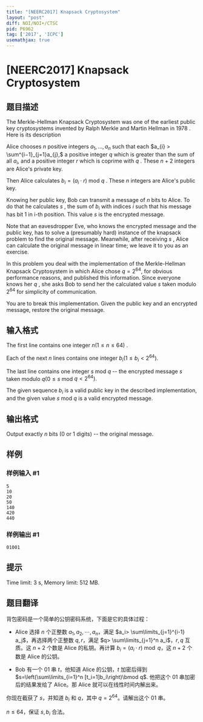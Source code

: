 ```yaml
---
title: "[NEERC2017] Knapsack Cryptosystem"
layout: "post"
diff: NOI/NOI+/CTSC
pid: P6962
tag: ['2017', 'ICPC']
usemathjax: true
---
```


# [NEERC2017] Knapsack Cryptosystem
## 题目描述



The Merkle-Hellman Knapsack Cryptosystem was one of the earliest public key cryptosystems invented by Ralph Merkle and Martin Hellman in $1978$ . Here is its description

Alice chooses $n$ positive integers ${a_{1}, . . . , a_{n}}$ such that each $a_{i} > \sum^{i−1}_{j=1}a_{j},$ a positive integer $q$ which is greater than the sum of all $a_{i},$ and a positive integer $r$ which is coprime with $q$ . These $n + 2$ integers are Alice's private key.

Then Alice calculates $b_i = (a_{i} · r)$ mod $q$ . These $n$ integers are Alice's public key.

Knowing her public key, Bob can transmit a message of $n$ bits to Alice. To do that he calculates $s$ , the sum of $b_{i}$ with indices $i$ such that his message has bit $1$ in i-th position. This value $s$ is the encrypted message.

Note that an eavesdropper Eve, who knows the encrypted message and the public key, has to solve a (presumably hard) instance of the knapsack problem to find the original message. Meanwhile, after receiving $s$ , Alice can calculate the original message in linear time; we leave it to you as an exercise.

In this problem you deal with the implementation of the Merkle-Hellman Knapsack Cryptosystem in which Alice chose $q = 2^{64},$ for obvious performance reasons, and published this information. Since everyone knows her $q$ , she asks Bob to send her the calculated value $s$ taken modulo $2^{64}$ for simplicity of communication.

You are to break this implementation. Given the public key and an encrypted message, restore the original message.


## 输入格式



The first line contains one integer $n (1 \le n \le 64)$ .

Each of the next $n$ lines contains one integer $b_{i} (1 \le b_{i} < 2^{64}).$

The last line contains one integer $s$ mod $q$ -- the encrypted message $s$ taken modulo $q (0 \le s$ mod $q < 2^{64}).$

The given sequence $b_{i}$ is a valid public key in the described implementation, and the given value $s$ mod $q$ is a valid encrypted message.


## 输出格式



Output exactly $n$ bits ($0$ or $1$ digits) -- the original message.


## 样例

### 样例输入 #1
```
5
10
20
50
140
420
440

```
### 样例输出 #1
```
01001

```
## 提示

Time limit: 3 s, Memory limit: 512 MB. 


## 题目翻译

背包密码是一个简单的公钥密码系统，下面是它的具体过程：

- Alice 选择 $n$ 个正整数 $a_1,a_2,\cdots,a_n$，满足 $a_i> \sum\limits_{j=1}^{i-1} a_j$，再选择两个正整数 $q,r$，满足 $q> \sum\limits_{j=1}^n a_i$，$r,q$ 互质。这 $n + 2$ 个数是 Alice 的私钥。再计算 $b_i = (a_i\cdot r)\bmod q$，这 $n+2$ 个数是 Alice 的公钥。

- Bob 有一个 01 串 $t$，他知道 Alice 的公钥，$t$ 加密后得到 $s=\left(\sum\limits_{i=1}^n [t_i=1]b_i\right)\bmod q$. 他把这个 01 串加密后的结果发给了 Alice。那 Alice 就可以在线性时间内解出来。

你现在截获了 $s$，并知道 $b_i$ 和 $q$，其中 $q = 2^{64}$。请解出这个 01 串。

$n\le 64$，保证 $s,b_i$ 合法。
